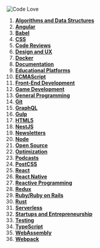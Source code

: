 ![Code Love](http://i.imgur.com/RS2KWU7.png)

1. **[Algorithms and Data Structures](./source/algorithms-data-structures.md)**
2. **[Angular](source/angular.md)**
3. **[Babel](./source/babel.md)**
4. **[CSS](./source/css.md)**
5. **[Code Reviews](./source/code-reviews.md)**
6. **[Design and UX](./source/design.md)**
7. **[Docker](./source/docker.md)**
8. **[Documentation](./source/documentation.md)**
9. **[Educational Platforms](./source/edu-platforms.md)**
10. **[ECMAScript](./source/ecmascript.md)**
11. **[Front-End Development](./source/front-end.md)**
12. **[Game Development](source/game-development.md)**
13. **[General Programming](./source/general.md)**
14. **[Git](./source/git.md)**
15. **[GraphQL](./source/graphql.md)**
16. **[Gulp](./source/gulp.md)**
17. **[HTML5](./source/html5.md)**
18. **[NestJS](./source/nestjs.md)**
19. **[Newsletters](./source/newsletters.md)**
20. **[Node](./source/nodejs.md)**
21. **[Open Source](./source/open-source.md)**
22. **[Optimization](./source/optimization.md)**
23. **[Podcasts](./source/podcasts.md)**
24. **[PostCSS](./source/postcss.md)**
25. **[React](source/react.md)**
26. **[React Native](./source/reactnative.md)**
27. **[Reactive Programming](./source/reactive.md)**
28. **[Redux](./source/redux.md)**
29. **[Ruby/Ruby on Rails](./source/ruby.md)**
30. **[Rust](./source/rust.md)**
31. **[Serverless](./source/serverless.md)**
32. **[Startups and Entrepreneurship](./source/startups-entrepreneurship.md)**
33. **[Testing](./source/testing.md)**
34. **[TypeScript](./source/typescript.md)**
35. **[WebAssembly](./source/webassembly.md)**
36. **[Webpack](./source/webpack.md)**
